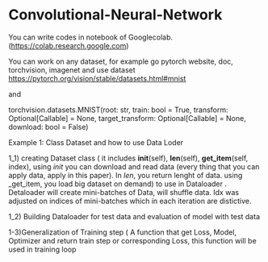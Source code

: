 # Convolutional-Neural-Network

You can write codes in notebook of Googlecolab. (https://colab.research.google.com)

You can work on any dataset, for example go pytorch website, doc, torchvision, imagenet and use dataset  https://pytorch.org/vision/stable/datasets.html#mnist

and

torchvision.datasets.MNIST(root: str, train: bool = True, transform: Optional[Callable] = None, target_transform: Optional[Callable] = None, download: bool = False)



 
 
 Example 1: Class Dataset and how to use Data Loder
 

   1_1) creating Dataset class ( it includes __init__(self), __len__(self), __get_item__(self, index), using _init_ you can download and read data (every thing that you can apply data, apply in this paper). In _len_, you return lenght of data.  using _get_item, you load big dataset on demand) to use in Dataloader . Detaloader will create mini-batches of Data, will shuffle data. Idx was adjusted on indices of mini-batches which in each iteration are distictive.

   1_2) Building Dataloader for test data and evaluation of model with test data
   
   1-3)Generalization of Training step ( A function that get Loss, Model, Optimizer and return train step or corresponding Loss, this function will be used in training loop


    
